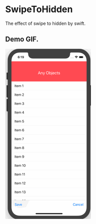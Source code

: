 # SwipeToHidden
The effect of swipe to hidden by swift.

## Demo GIF.

![image](https://github.com/iMazy/SwipeToHidden/blob/master/SwipeToHidden/swipeToHidden.gif)
